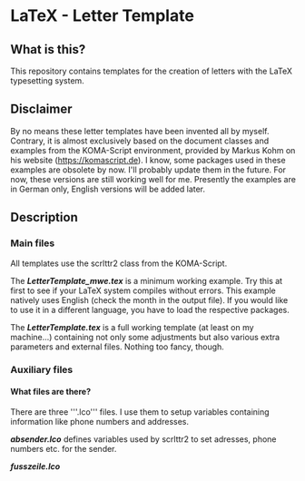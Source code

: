 # LaTeX - Letter Template
## What is this?
This repository contains templates for the creation of letters with the LaTeX typesetting system.

## Disclaimer
By no means these letter templates have been invented all by myself. Contrary, it is almost exclusively based on the document classes and examples from the KOMA-Script environment, provided by Markus Kohm on his website (https://komascript.de).
I know, some packages used in these examples are obsolete by now. I'll probably update them in the future. For now, these versions are still working well for me.
Presently the examples are in German only, English versions will be added later.

## Description

### Main files
All templates use the scrlttr2 class from the KOMA-Script.

The ***LetterTemplate_mwe.tex*** is a minimum working example. Try this at first to see if your LaTeX system compiles without errors. This example natively uses English (check the month in the output file). If you would like to use it in a different language, you have to load the respective packages.

The ***LetterTemplate.tex*** is a full working template (at least on my machine...) containing not only some adjustments but also various extra parameters and external files. Nothing too fancy, though.

### Auxiliary files
#### What files are there?
There are three '''.lco''' files. I use them to setup variables containing information like phone numbers and addresses.

***absender.lco*** defines variables used by scrlttr2 to set adresses, phone numbers etc. for the sender.

***fusszeile.lco*** 
